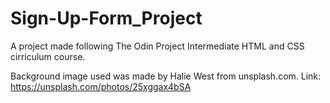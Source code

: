 # Sign-Up-Form_Project
A project made following The Odin Project Intermediate HTML and CSS cirriculum course. 

Background image used was made by Halie West from unsplash.com. Link: https://unsplash.com/photos/25xggax4bSA
